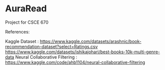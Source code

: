 # AuraRead
Project for CSCE 670

References:

Kaggle Dataset : https://www.kaggle.com/datasets/arashnic/book-recommendation-dataset?select=Ratings.csv
https://www.kaggle.com/datasets/ishikajohari/best-books-10k-multi-genre-data
Neural Collaborative Filtering : https://www.kaggle.com/code/ahb1104/neural-collaborative-filtering
